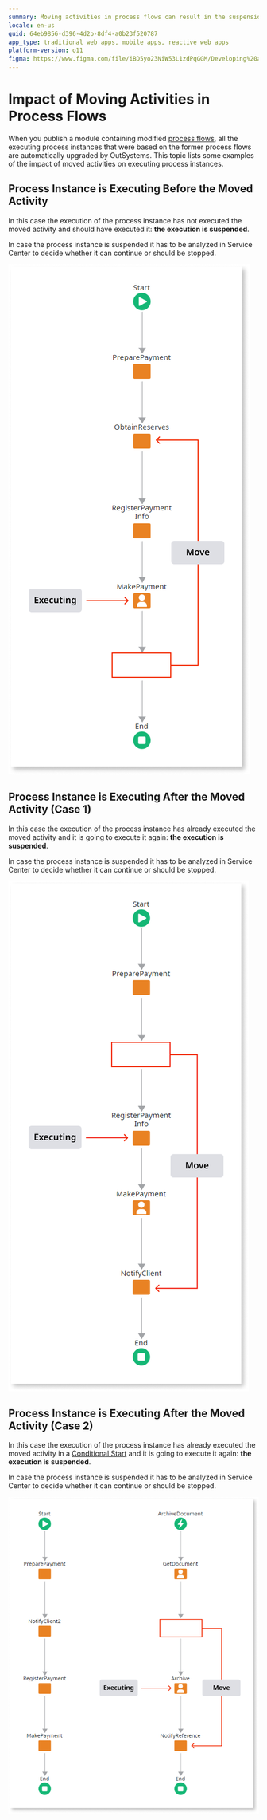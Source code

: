 ```yaml
---
summary: Moving activities in process flows can result in the suspension of executing process instances, requiring analysis in Service Center to determine if they can continue
locale: en-us
guid: 64eb9856-d396-4d2b-8df4-a0b23f520787
app_type: traditional web apps, mobile apps, reactive web apps
platform-version: o11
figma: https://www.figma.com/file/iBD5yo23NiW53L1zdPqGGM/Developing%20an%20Application?node-id=266:38
---
```

# Impact of Moving Activities in Process Flows

When you publish a module containing modified [process flows](../process-flow/process-flow-editor.md), all the executing process instances that were based on the former process flows are automatically upgraded by OutSystems. This topic lists some examples of the impact of moved activities on executing process instances.

## Process Instance is Executing Before the Moved Activity

In this case the execution of the process instance has not executed the moved activity and should have executed it: **the execution is suspended**.

In case the process instance is suspended it has to be analyzed in Service Center to decide whether it can continue or should be stopped.

![Diagram showing the impact of moving an activity from a future to a past position in process flows, resulting in suspended execution.](images/process-upgrade-move-future-to-past.png "Process Upgrade: Moving Activity from Future to Past")

## Process Instance is Executing After the Moved Activity (Case 1)

In this case the execution of the process instance has already executed the moved activity and it is going to execute it again: **the execution is suspended**.

In case the process instance is suspended it has to be analyzed in Service Center to decide whether it can continue or should be stopped.

![Illustration of a process instance suspended due to an activity being moved from a past to a future position in the process flow.](images/process-upgrade-move-past-to-future.png "Process Upgrade: Moving Activity from Past to Future (Case 1)")

## Process Instance is Executing After the Moved Activity (Case 2)

In this case the execution of the process instance has already executed the moved activity in a [Conditional Start](<../../../ref/lang/auto/class-conditional-start.md>) and it is going to execute it again: **the execution is suspended**.

In case the process instance is suspended it has to be analyzed in Service Center to decide whether it can continue or should be stopped.

![Flowchart depicting a suspended process instance after moving an activity post-Conditional Start in a process flow.](images/process-upgrade-move-past-to-future-2.png "Process Upgrade: Moving Activity from Past to Future (Case 2)")
